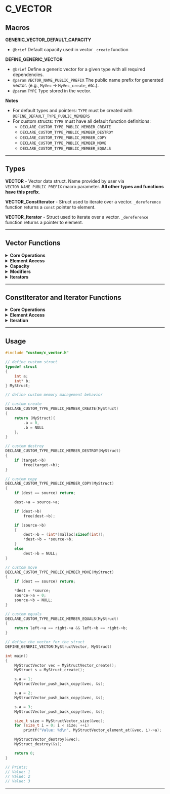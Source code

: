 # C_VECTOR


## Macros

**GENERIC_VECTOR_DEFAULT_CAPACITY**
- `@brief` Default capacity used in vector `_create` function


**DEFINE_GENERIC_VECTOR**
- `@brief` Define a generic vector for a given type with all required dependencies.
- `@param` `VECTOR_NAME_PUBLIC_PREFIX`  The public name prefix for generated vector. (e.g., `MyVec` -> `MyVec_create`, etc.).
- `@param` `TYPE`                       Type stored in the vector.

**Notes**
- For default types and pointers: `TYPE` must be created with `DEFINE_DEFAULT_TYPE_PUBLIC_MEMBERS`
- For custom structs: `TYPE` must have all default function definitions:
    - `DECLARE_CUSTOM_TYPE_PUBLIC_MEMBER_CREATE`
    - `DECLARE_CUSTOM_TYPE_PUBLIC_MEMBER_DESTROY`
    - `DECLARE_CUSTOM_TYPE_PUBLIC_MEMBER_COPY`
    - `DECLARE_CUSTOM_TYPE_PUBLIC_MEMBER_MOVE`
    - `DECLARE_CUSTOM_TYPE_PUBLIC_MEMBER_EQUALS`

<!-- ================================================================================================================== -->
<!-- END Macros -->
<!-- ================================================================================================================== -->
---

## Types

**VECTOR** - Vector data struct. Name provided by user via `VECTOR_NAME_PUBLIC_PREFIX` macro parameter. **All other types and functions have this prefix**.

**VECTOR_ConstIterator** - Struct used to iterate over a vector. `_dereference` function returns a `const` pointer to element.

**VECTOR_Iterator** - Struct used to iterate over a vector. `_dereference` function returns a pointer to element.

<!-- ================================================================================================================== -->
<!-- END Types -->
<!-- ================================================================================================================== -->
---

## Vector Functions

<details>
<summary><b>Core Operations</b></summary>

**VECTOR_create**
- `@brief` Creates a vector struct and allocates dynamic array with default capacity.
- `@return` A new vector instance.

**VECTOR_create_capacity**
- `@brief` Creates a vector struct and allocates dynamic array.
- `@param` `capacity` Initial capacity of the vector.
- `@return` A new vector instance.

**VECTOR_destroy**
- `@brief` Destroys a vector and releases allocated memory.
- `@param` `target` Pointer to the vector.

**VECTOR_copy**
- `@brief` Copies contents of one vector to another.
- `@param` `dest` Destination vector pointer.
- `@param` `source` Source vector pointer.

**VECTOR_move**
- `@brief` Moves contents from one vector to another.
- `@param` `dest` Destination vector pointer.
- `@param` `source` Source vector pointer.

**VECTOR_equals**
- `@brief` Checks whether two vectors are equal by comparing each element.
- `@param` `left` Left-hand side pointer to a vector.
- `@param` `right` Right-hand side pointer to a vector.
- `@return` `true` if equal, `false` otherwise.

</details>
<!-- ================================================================================================================== -->
<!-- END Core Operations -->
<!-- ================================================================================================================== -->

<details>
<summary><b>Element Access</b></summary>

**VECTOR_data**
- `@brief` Returns the internal data array.
- `@param` `target` Pointer to vector.
- `@return` Pointer to the data array.

**VECTOR_data_const**
- `@brief` Returns the internal data array.
- `@param` `target` Pointer to vector.
- `@return` Pointer to the data array.

**VECTOR_element_front**
- `@brief` Returns a pointer to the first element.
- `@param` `target` Pointer to vector.
- `@return` Pointer to the first element.

**VECTOR_element_front_const**
- `@brief` Returns a pointer to the first element.
- `@param` `target` Pointer to vector.
- `@return` Pointer to the first element.

**VECTOR_element_back**
- `@brief` Returns a pointer to the last element.
- `@param` `target` Pointer to vector.
- `@return` Pointer to the last element.

**VECTOR_element_back_const**
- `@brief` Returns a pointer to the last element.
- `@param` `target` Pointer to vector.
- `@return` Pointer to the last element.

**VECTOR_element_at**
- `@brief` Returns a pointer to the element at index.
- `@param` `target` Pointer to vector.
- `@param` `index` Position of the element to get.
- `@return` Pointer to the element at index.

**VECTOR_element_at_const**
- `@brief` Returns a pointer to the element at index.
- `@param` `target` Pointer to vector.
- `@param` `index` Position of the element to get.
- `@return` Pointer to the element at index.

</details>
<!-- ================================================================================================================== -->
<!-- END Element Access -->
<!-- ================================================================================================================== -->

<details>
<summary><b>Capacity</b></summary>

**VECTOR_size**
- `@brief` Returns the number of elements in the vector.
- `@param` `target` Pointer to vector.
- `@return` Number of elements.

**VECTOR_capacity**
- `@brief` Returns the current capacity of the vector.
- `@param` `target` Pointer to vector.
- `@return` Current capacity.

**VECTOR_empty**
- `@brief` Checks if the vector is empty.
- `@param` `target` Pointer to vector.
- `@return` `true` if empty, `false` otherwise.

</details>
<!-- ================================================================================================================== -->
<!-- END Capacity -->
<!-- ================================================================================================================== -->

<details>
<summary><b>Modifiers</b></summary>

**VECTOR_clear**
- `@brief` Clears the vector contents but retains capacity.
- `@param` `target` Pointer to the vector.

**VECTOR_push_back**
- `@brief` Adds a default element to the end of the vector.
- `@param` `target` Pointer to vector.

**VECTOR_push_back_copy**
- `@brief` Adds an element to the end of the vector.
- `@param` `target` Pointer to vector.
- `@param` `item` Pointer to object to copy push.

**VECTOR_push_back_move**
- `@brief` Adds an element to the end of the vector.
- `@param` `target` Pointer to vector.
- `@param` `item` Pointer to object to move push.

**VECTOR_pop_back**
- `@brief` Removes the last element from the vector.
- `@param` `target` Pointer to vector.

**VECTOR_realloc**
- `@brief` Removes all elements, reallocates new capacity and populates it with default elements.
- `@param` `target` Pointer to vector.
- `@param` `capacity` New capacity.

**VECTOR_realloc_copy**
- `@brief` Removes all elements, reallocates new capacity and populates it with copy constructed elements.
- `@param` `target` Pointer to vector.
- `@param` `capacity` New capacity.
- `@param` `item` Pointer to object to copy push.

</details>
<!-- ================================================================================================================== -->
<!-- END Modifiers -->
<!-- ================================================================================================================== -->

<details>
<summary><b>Iterators</b></summary>

**VECTOR_begin_const**
- `@brief` Returns a const_iterator to the first element in vector.
- `@param` `target` Pointer to vector.
- `@return` A new instance of `_ConstIterator`.

**VECTOR_begin**
- `@brief` Returns an iterator to the first element in vector.
- `@param` `target` Pointer to vector.
- `@return` A new instance of `_Iterator`.

**VECTOR_end_const**
- `@brief` Returns a const_iterator to the last + 1 element in vector.
- `@param` `target` Pointer to vector.
- `@return` A new instance of `_ConstIterator`.

**VECTOR_end**
- `@brief` Returns an iterator to the last + 1 element in vector.
- `@param` `target` Pointer to vector.
- `@return` A new instance of `_Iterator`.

</details>
<!-- ================================================================================================================== -->
<!-- END Iterators -->
<!-- ================================================================================================================== -->

<!-- ================================================================================================================== -->
<!-- END Vector Functions -->
<!-- ================================================================================================================== -->
---

## ConstIterator and Iterator Functions

<details>
<summary><b>Core Operations</b></summary>

**VECTOR_ConstIterator_create / VECTOR_Iterator_create**
- `@brief` Creates an iterator struct
- `@return` A new iterator instance.

**VECTOR_ConstIterator_destroy / VECTOR_Iterator_destroy**
- `@brief` Destroys an iterator.
- `@param` `target` Pointer to the iterator.

**VECTOR_ConstIterator_copy / VECTOR_Iterator_copy**
- `@brief` Copies contents of one iterator to another.
- `@param` `dest` Destination iterator pointer.
- `@param` `source` Source iterator pointer.

**VECTOR_ConstIterator_move / VECTOR_Iterator_move**
- `@brief` Moves contents from one iterator to another.
- `@param` `dest` Destination iterator pointer.
- `@param` `source` Source iterator pointer.

**VECTOR_ConstIterator_equals / VECTOR_Iterator_equals**
- `@brief` Checks whether two iterators are equal by comparing current position element.
- `@param` `left` Left-hand side pointer to an iterator.
- `@param` `right` Right-hand side pointer to an iterator.
- `@return` `true` if equal, `false` otherwise.

</details>
<!-- ================================================================================================================== -->
<!-- END Core Operations -->
<!-- ================================================================================================================== -->

<details>
<summary><b>Element Access</b></summary>

**VECTOR_ConstIterator_dereference / VECTOR_Iterator_dereference**
- `@brief` Return a pointer to current element.
- `@param` `target` Pointer to the iterator.
- `@return` Pointer to element.

</details>
<!-- ================================================================================================================== -->
<!-- END Element Access -->
<!-- ================================================================================================================== -->

<details>
<summary><b>Iteration</b></summary>

**VECTOR_ConstIterator_pre_increment / VECTOR_Iterator_pre_increment**
- `@brief` Increment by 1.
- `@param` `target` Pointer to the iterator.

**VECTOR_ConstIterator_post_increment / VECTOR_Iterator_post_increment**
- `@brief` Increment by 1 and return non-incremented iterator.
- `@param` `target` Pointer to the iterator.
- `@return` Non-incremented iterator.

**VECTOR_ConstIterator_increment_by / VECTOR_Iterator_increment_by**
- `@brief` Increment by given number.
- `@param` `target` Pointer to the iterator.
- `@param` `diff` Number to apply increment.

**VECTOR_ConstIterator_increment / VECTOR_Iterator_increment**
- `@brief` Increment by given number and return non-incremented iterator.
- `@param` `target` Pointer to the iterator.
- `@param` `diff` Number to apply increment.
- `@return` Non-incremented iterator.

**VECTOR_ConstIterator_pre_decrement / VECTOR_Iterator_pre_decrement**
- `@brief` Decrement by 1.
- `@param` `target` Pointer to the iterator.

**VECTOR_ConstIterator_post_decrement / VECTOR_Iterator_post_decrement**
- `@brief` Decrement by 1 and return non-decremented iterator.
- `@param` `target` Pointer to the iterator.
- `@return` Non-decremented iterator.

**VECTOR_ConstIterator_decrement_by / VECTOR_Iterator_decrement_by**
- `@brief` Decrement by given number.
- `@param` `target` Pointer to the iterator.
- `@param` `diff` Number to apply decrement.

**VECTOR_ConstIterator_decrement / VECTOR_Iterator_decrement**
- `@brief` Decrement by given number and return non-decremented iterator.
- `@param` `target` Pointer to the iterator.
- `@param` `diff` Number to apply decrement.
- `@return` Non-decremented iterator.

</details>
<!-- ================================================================================================================== -->
<!-- END Iteration -->
<!-- ================================================================================================================== -->

<!-- ================================================================================================================== -->
<!-- END ConstIterator and Iterator Functions -->
<!-- ================================================================================================================== -->
---

## Usage

```C
#include "custom/c_vector.h"

// define custom struct
typedef struct
{
    int a;
    int* b;
} MyStruct;

// define custom memory management behavior

// custom create
DECLARE_CUSTOM_TYPE_PUBLIC_MEMBER_CREATE(MyStruct)
{
    return (MyStruct){
        .a = 0,
        .b = NULL
    };
}

// custom destroy
DECLARE_CUSTOM_TYPE_PUBLIC_MEMBER_DESTROY(MyStruct)
{
    if (target->b)
        free(target->b);
}

// custom copy
DECLARE_CUSTOM_TYPE_PUBLIC_MEMBER_COPY(MyStruct)
{
    if (dest == source) return;

    dest->a = source->a;

    if (dest->b)
        free(dest->b);

    if (source->b)
    {
        dest->b = (int*)malloc(sizeof(int));
        *dest->b = *source->b;
    }
    else
        dest->b = NULL;
}

// custom move
DECLARE_CUSTOM_TYPE_PUBLIC_MEMBER_MOVE(MyStruct)
{
    if (dest == source) return;

    *dest = *source;
    source->a = 0;
    source->b = NULL;
}

// custom equals
DECLARE_CUSTOM_TYPE_PUBLIC_MEMBER_EQUALS(MyStruct)
{
    return left->a == right->a && left->b == right->b;
}

// define the vector for the struct
DEFINE_GENERIC_VECTOR(MyStructVector, MyStruct)

int main()
{
    MyStructVector vec = MyStructVector_create();
    MyStruct s = MyStruct_create();

    s.a = 1;
    MyStructVector_push_back_copy(&vec, &s);

    s.a = 2;
    MyStructVector_push_back_copy(&vec, &s);

    s.a = 3;
    MyStructVector_push_back_copy(&vec, &s);

    size_t size = MyStructVector_size(&vec);
    for (size_t i = 0; i < size; ++i)
        printf("Value: %d\n", MyStructVector_element_at(&vec, i)->a);

    MyStructVector_destroy(&vec);
    MyStruct_destroy(&s);

    return 0;
}

// Prints:
// Value: 1
// Value: 2
// Value: 3

```

<!-- ================================================================================================================== -->
<!-- END Usage -->
<!-- ================================================================================================================== -->
---